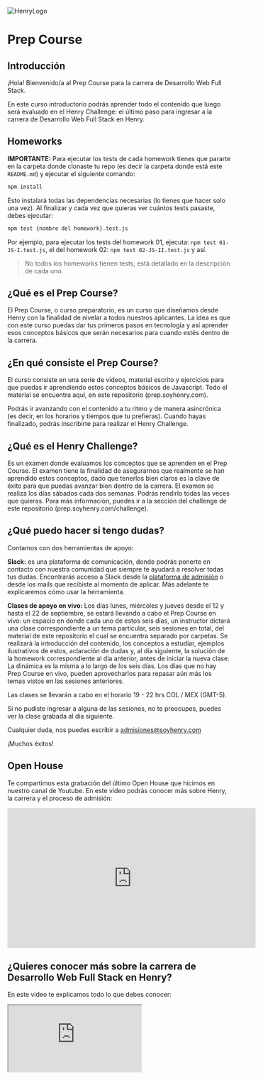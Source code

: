 ![HenryLogo](https://d31uz8lwfmyn8g.cloudfront.net/Assets/logo-henry-white-lg.png)

# Prep Course

## Introducción

¡Hola! Bienvenido/a al Prep Course para la carrera de Desarrollo Web Full Stack.

En este curso introductorio podrás aprender todo el contenido que luego será evaluado en el Henry Challenge: el último paso para ingresar a la carrera de Desarrollo Web Full Stack en Henry.

## Homeworks

**IMPORTANTE:** Para ejecutar los tests de cada homework tienes que pararte en la carpeta donde clonaste tu repo (es decir la carpeta donde está este `README.md`) y ejecutar el siguiente comando:

```bash
npm install
```

Esto instalará todas las dependencias necesarias (lo tienes que hacer solo una vez). Al finalizar y cada vez que quieras ver cuántos tests pasaste, debes ejecutar:

```bash
npm test {nombre del homework}.test.js
```

Por ejemplo, para ejecutar los tests del homework 01, ejecuta: `npm test 01-JS-I.test.js`, el del homework 02: `npm test 02-JS-II.test.js`
y así.

> No todos los homeworks tienen tests, está detallado en la descripción de cada uno.

## ¿Qué es el Prep Course?

El Prep Course, o curso preparatorio, es un curso que diseñamos desde Henry con la finalidad de nivelar a todos nuestros aplicantes. La idea es que con este curso puedas dar tus primeros pasos en tecnología y así aprender esos conceptos básicos que serán necesarios para cuando estés dentro de la carrera.

## ¿En qué consiste el Prep Course?

El curso consiste en una serie de videos, material escrito y ejercicios para que puedas ir aprendiendo estos conceptos básicos de Javascript. Todo el material se encuentra aquí, en este repositorio (prep.soyhenry.com).

Podrás ir avanzando con el contenido a tu ritmo y de manera asincrónica (es decir, en los horarios y tiempos que tu prefieras). Cuando hayas finalizado, podrás inscribirte para realizar el Henry Challenge.

## ¿Qué es el Henry Challenge?

Es un examen donde evaluamos los conceptos que se aprenden en el Prep Course. El examen tiene la finalidad de asegurarnos que realmente se han aprendido estos conceptos, dado que tenerlos bien claros es la clave de éxito para que puedas avanzar bien dentro de la carrera.
El examen se realiza los días sábados cada dos semanas. Podrás rendirlo todas las veces que quieras. Para más información, puedes ir a la sección del challenge de este repositorio (prep.soyhenry.com/challenge).

## ¿Qué puedo hacer si tengo dudas?

Contamos con dos herramientas de apoyo:

**Slack:** es una plataforma de comunicación, donde podrás ponerte en contacto con nuestra comunidad que siempre te ayudará a resolver todas tus dudas. Encontrarás acceso a Slack desde la [plataforma de admisión](https://www.admissions.soyhenry.com/)  o desde los mails que recibiste al momento de aplicar.
Más adelante te explicaremos cómo usar la herramienta.

**Clases de apoyo en vivo:** Los días lunes, miércoles y jueves desde el 12 y hasta el 22 de septiembre, se estará llevando a cabo el Prep Course en vivo: un espacio en donde cada uno de estos seis días, un instructor dictará una clase correspondiente a un tema particular, seis sesiones en total, del material de este repositorio el cual se encuentra separado por carpetas. Se realizará la introducción del contenido, los conceptos a estudiar, ejemplos ilustrativos de estos, aclaración de dudas y, al día siguiente, la solución de la homework correspondiente al día anterior, antes de iniciar la nueva clase. La dinámica es la misma a lo largo de los seis días. Los días que no hay Prep Course en vivo, pueden aprovecharlos para repasar aún más los temas vistos en las sesiones anteriores.

Las clases se llevarán a cabo en el horario 19 - 22 hrs COL / MEX (GMT-5). 

Si no pudiste ingresar a alguna de las sesiones, no te preocupes, puedes ver la clase grabada al día siguiente. 

Cualquier duda, nos puedes escribir a admisiones@soyhenry.com

¡Muchos éxitos!

## Open House

Te compartimos esta grabación del último Open House que hicimos en nuestro canal de Youtube. En este video podrás conocer más sobre Henry, la carrera y el proceso de admisión:

<div class="iframeContainer">
<iframe width="560" height="315" src="https://www.youtube.com/embed/p_Hb0_v8SAc" title="YouTube video player" frameborder="0" allow="accelerometer; autoplay; clipboard-write; encrypted-media; gyroscope; picture-in-picture" allowfullscreen></iframe>
</div>

## ¿Quieres conocer más sobre la carrera de Desarrollo Web Full Stack en Henry?

En este video te explicamos todo lo que debes conocer:

<div class="iframeContainer">
<iframe src="https://player.vimeo.com/video/426051769" allow="autoplay; fullscreen"></iframe>
</div>